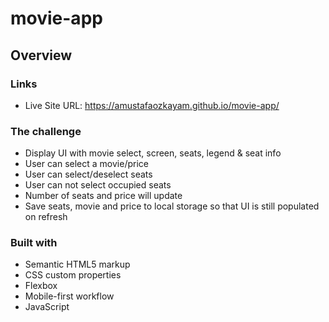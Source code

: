 # movie-app

## Overview

### Links

- Live Site URL:  https://amustafaozkayam.github.io/movie-app/


### The challenge

- Display UI with movie select, screen, seats, legend & seat info
- User can select a movie/price
- User can select/deselect seats
- User can not select occupied seats
- Number of seats and price will update
- Save seats, movie and price to local storage so that UI is still populated on refresh


### Built with

- Semantic HTML5 markup
- CSS custom properties
- Flexbox
- Mobile-first workflow
- JavaScript
